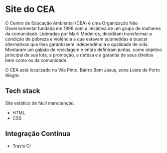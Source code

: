 # Site do CEA

O Centro de Educação Ambiental (CEA) é uma Organização Não Governamental fundada em 1996 com a iniciativa de um grupo de mulheres da comunidade. Lideradas por Marli Medeiros, decidiram transformar a condição de pobreza e violência a que estavam submetidas e buscar alternativas que lhes garantissem independência e qualidade de vida. Montaram um galpão de reciclagem e então definiram juntas, como objetivo principal de sua luta, a promoção, a defesa e a garantia de seus direitos bem como os da comunidade.

O CEA está localizado na Vila Pinto, Bairro Bom Jesus, zona Leste de Porto Alegre.


## Tech stack

Site estático de fácil manutenção.
- HTML
- CSS

## Integração Contínua 
- Travis CI